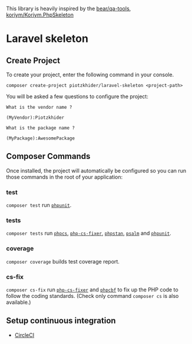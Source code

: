 This library is heavily inspired by the [bear/qa-tools](https://github.com/bearsunday/BEAR.QATools), [koriym/Koriym.PhpSkeleton](https://github.com/koriym/Koriym.PhpSkeleton)

# Laravel skeleton

## Create Project
   
To create your project, enter the following command in your console.    

```
composer create-project piotzkhider/laravel-skeleton <project-path>
```

You will be asked a few questions to configure the project:

```
What is the vendor name ?

(MyVendor):Piotzkhider

What is the package name ?

(MyPackage):AwesomePackage
```

## Composer Commands

Once installed, the project will automatically be configured so you can run those commands in the root of your application:

### test

`composer test` run [`phpunit`](https://github.com/sebastianbergmann/phpunit).

### tests

`composer tests` run [`phpcs`](https://github.com/squizlabs/PHP_CodeSniffer), [`php-cs-fixer`](https://github.com/FriendsOfPHP/PHP-CS-Fixer), [`phpstan`](https://github.com/phpstan/phpstan), [`psalm`](https://github.com/vimeo/psalm) and [`phpunit`](https://github.com/sebastianbergmann/phpunit). 

### coverage

`composer coverage` builds test coverage report.

### cs-fix

`composer cs-fix` run [`php-cs-fixer`](https://github.com/FriendsOfPHP/PHP-CS-Fixer) and [`phpcbf`](https://github.com/squizlabs/PHP_CodeSniffer/wiki/Fixing-Errors-Automatically) to fix up the PHP code to follow the coding standards. (Check only command `composer cs` is also available.)


## Setup continuous integration

 * [CircleCI](https://circleci.com/docs/)
